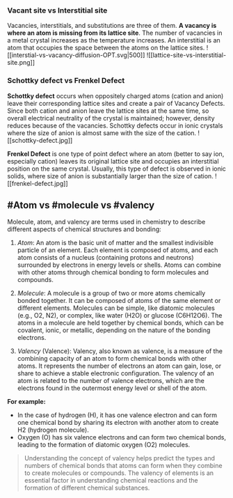 


### Vacant site vs Interstitial site 
 Vacancies, interstitials, and substitutions are three of them. **A vacancy is where an atom is missing from its lattice site**. The number of vacancies in a metal crystal increases as the temperature increases. An interstitial is an atom that occupies the space between the atoms on the lattice sites.
 ![[interstial-vs-vacancy-diffusion-OPT.svg|500]]
 ![[lattice-site-vs-interstitial-site.png]]

### Schottky defect vs Frenkel Defect

 **Schottky defect** occurs when oppositely charged atoms (cation and anion) leave their corresponding lattice sites and create a pair of Vacancy Defects. Since both cation and anion leave the lattice sites at the same time, so overall electrical neutrality of the crystal is maintained; however, density reduces because of the vacancies. Schottky defects occur in ionic crystals where the size of anion is almost same with the size of the cation.
![[schottky-defect.jpg]]

 **Frenkel Defect** is one type of point defect where an atom (better to say ion, especially cation) leaves its original lattice site and occupies an interstitial position on the same crystal. Usually, this type of defect is observed in ionic solids, where size of anion is substantially larger than the size of cation.
![[frenkel-defect.jpg]]


## #Atom vs #molecule vs #valency

Molecule, atom, and valency are terms used in chemistry to describe different aspects of chemical structures and bonding:

1. *Atom*: An atom is the basic unit of matter and the smallest indivisible particle of an element. Each element is composed of atoms, and each atom consists of a nucleus (containing protons and neutrons) surrounded by electrons in energy levels or shells. Atoms can combine with other atoms through chemical bonding to form molecules and compounds.
    
2. *Molecule*: A molecule is a group of two or more atoms chemically bonded together. It can be composed of atoms of the same element or different elements. Molecules can be simple, like diatomic molecules (e.g., O2, N2), or complex, like water (H2O) or glucose (C6H12O6). The atoms in a molecule are held together by chemical bonds, which can be covalent, ionic, or metallic, depending on the nature of the bonding electrons.
    
3. *Valency* (Valence): Valency, also known as valence, is a measure of the combining capacity of an atom to form chemical bonds with other atoms. It represents the number of electrons an atom can gain, lose, or share to achieve a stable electronic configuration. The valency of an atom is related to the number of valence electrons, which are the electrons found in the outermost energy level or shell of the atom.
    

**For example:**

- In the case of hydrogen (H), it has one valence electron and can form one chemical bond by sharing its electron with another atom to create H2 (hydrogen molecule).
- Oxygen (O) has six valence electrons and can form two chemical bonds, leading to the formation of diatomic oxygen (O2) molecules.

> Understanding the concept of valency helps predict the types and numbers of chemical bonds that atoms can form when they combine to create molecules or compounds. The valency of elements is an essential factor in understanding chemical reactions and the formation of different chemical substances.